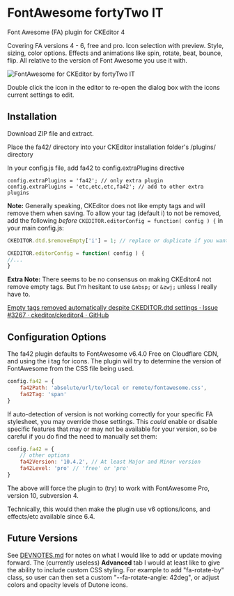 # FontAwesome fortyTwo IT

Font Awesome (FA) plugin for CKEditor 4

Covering FA versions 4 - 6, free and pro. Icon selection with preview. Style, sizing, color options. Effects and animations like spin, rotate, beat, bounce, flip. All relative to the version of Font Awesome you use it with.

![FontAwesome for CKEditor by fortyTwo IT](https://fortytwo-it.com/wp-content/uploads/2023/06/fa42Main.png)

Double click the icon in the editor to re-open the dialog box with the icons current settings to edit.

## Installation

Download ZIP file and extract.

Place the fa42/ directory into your CKEditor installation folder's /plugins/ directory

In your config.js file, add fa42 to config.extraPlugins directive

```
config.extraPlugins = 'fa42'; // only extra plugin
config.extraPlugins = 'etc,etc,etc,fa42'; // add to other extra plugins
```

**Note:** Generally speaking, CKEditor does not like empty tags and will remove them when saving. To allow your tag (default i) to not be removed, add the following *before* ```CKEDITOR.editorConfig = function( config ) {``` in your main config.js:

```js
CKEDITOR.dtd.$removeEmpty['i'] = 1; // replace or duplicate if you want to use <span> or any other tag instead of <i>

CKEDITOR.editorConfig = function( config ) { 
//...
}
```

**Extra Note:** There seems to be no consensus on making CKEditor4 not remove empty tags. But I'm hesitant to use  ``&nbsp;`` or ``&zwj;`` unless I really have to.

[Empty  tags removed automatically despite CKEDITOR.dtd settings · Issue #3267 · ckeditor/ckeditor4 · GitHub](https://github.com/ckeditor/ckeditor4/issues/3267)

## Configuration Options

The fa42 plugin defaults to FontAwesome v6.4.0 Free on Cloudflare CDN, and using the i tag for icons. The plugin will try to determine the version of FontAwesome from the CSS file being used.

```js
config.fa42 = {
    fa42Path: 'absolute/url/to/local or remote/fontawesome.css',
    fa42Tag: 'span'
}
```

If auto-detection of version is not working correctly for your specific FA stylesheet, you may override those settings. This *could* enable or disable specific features that may or may not be available for your version, so be careful if you do find the need to manually set them:

```js
config.fa42 = {
    // other options
    fa42Version: '10.4.2', // At least Major and Minor version
    fa42Level: 'pro' // 'free' or 'pro'
}
```

The above will force the plugin to (try) to work with FontAwesome Pro, version 10, subversion 4.

Technically, this would then make the plugin use v6 options/icons, and effects/etc available since 6.4.

## Future Versions

See [DEVNOTES.md](DEVNOTES.md) for notes on what I would like to add or update moving forward. The (currently useless) **Advanced** tab I would at least like to give the ability to include custom CSS styling. For example to add "fa-rotate-by" class, so user can then set a custom "--fa-rotate-angle: 42deg", or adjust colors and opacity levels of Dutone icons.
